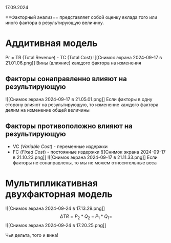 17.09.2024

==Факторный анализ== представляет собой оценку вклада того или иного фактора в результирующую величину.
# Аддитивная модель

Pr = TR (Total Revenue) - TC (Total Cost)
![[Снимок экрана 2024-09-17 в 21.01.06.png]]
Вины (влияние) каждого фактора на изменения
## Факторы сонаправленно влияют на результирующую
![[Снимок экрана 2024-09-17 в 21.05.01.png]]
Если факторы в одну сторону влияют на результирующую, то изменение каждого фактора делим на изменение общей величины

## Факторы противоположно влияют на результирующую
- VC (_Variable Cost_) - переменные издержки
- FC (_Fixed Cost_) - постоянные издержки
![[Снимок экрана 2024-09-17 в 21.10.23.png]]
![[Снимок экрана 2024-09-17 в 21.11.33.png]]
Если факторы не сонаправлены, то мы не можем относительные веса
# Мультипликативная двухфакторная модель

![[Снимок экрана 2024-09-24 в 17.13.29.png]]
$$
\Delta TR = P_2*Q_2 - P_1 * Q_1 =
$$
![[Снимок экрана 2024-09-24 в 17.20.25.png]]






Чья дельта, того и вина!